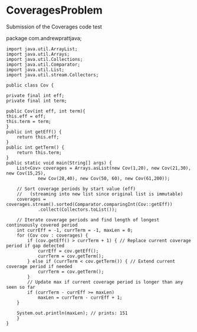 # CoveragesProblem
Submission of the Coverages code test

package com.andrewprattjava;

	import java.util.ArrayList;
	import java.util.Arrays;
	import java.util.Collections;
	import java.util.Comparator;
	import java.util.List;
	import java.util.stream.Collectors;

	public class Cov {

	private final int eff;
	private final int term;
	
	public Cov(int eff, int term){
	this.eff = eff;
	this.term = term;
	}
	public int getEff() {
		return this.eff;
	}
	public int getTerm() {
		return this.term;
	}
	public static void main(String[] args) {
		List<Cov> coverages = Arrays.asList(new Cov(1,20), new Cov(21,30), new Cov(15,25),
		        new Cov(28,40), new Cov(50, 60), new Cov(61,200));

		// Sort coverage periods by start value (eff)
		//   (streaming into new list since original list is immutable)
		coverages = coverages.stream().sorted(Comparator.comparingInt(Cov::getEff))
		        .collect(Collectors.toList());

		// Iterate coverage periods and find length of longest continuously covered period
		int currEff = -1, currTerm = -1, maxLen = 0;
		for (Cov cov : coverages) {
		    if (cov.getEff() > currTerm + 1) { // Replace current coverage period if gap detected
		        currEff = cov.getEff();
		        currTerm = cov.getTerm();
		    } else if (currTerm < cov.getTerm()) { // Extend current coverage period if needed
		        currTerm = cov.getTerm();
		    }
		    // Update max if current coverage period is longer than any seen so far
		    if (currTerm - currEff >= maxLen)
		        maxLen = currTerm - currEff + 1;
		}

		System.out.println(maxLen); // prints: 151
		}
	}
